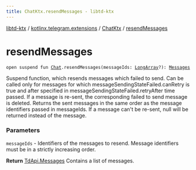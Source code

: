 ```yaml
---
title: ChatKtx.resendMessages - libtd-ktx
---
```


[libtd-ktx](../../index.html) / [kotlinx.telegram.extensions](../index.html) / [ChatKtx](index.html) / [resendMessages](./resend-messages.html)

# resendMessages

`open suspend fun `[`Chat`](https://tdlibx.github.io/td/docs/org/drinkless/td/libcore/telegram/TdApi.Chat.html)`.resendMessages(messageIds: `[`LongArray`](https://kotlinlang.org/api/latest/jvm/stdlib/kotlin/-long-array/index.html)`?): `[`Messages`](https://tdlibx.github.io/td/docs/org/drinkless/td/libcore/telegram/TdApi.Messages.html)

Suspend function, which resends messages which failed to send. Can be called only for messages
for which messageSendingStateFailed.canRetry is true and after specified in
messageSendingStateFailed.retryAfter time passed. If a message is re-sent, the corresponding
failed to send message is deleted. Returns the sent messages in the same order as the message
identifiers passed in messageIds. If a message can't be re-sent, null will be returned instead of
the message.

### Parameters

`messageIds` - Identifiers of the messages to resend. Message identifiers must be in a
strictly increasing order.

**Return**
[TdApi.Messages](https://tdlibx.github.io/td/docs/org/drinkless/td/libcore/telegram/TdApi.Messages.html) Contains a list of messages.

